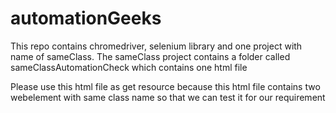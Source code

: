 # automationGeeks

This repo contains chromedriver, selenium library and one project with name of sameClass. The sameClass project contains a folder called sameClassAutomationCheck which contains one html file

Please use this html file as get resource because this html file contains two webelement with same class name so that we can test it for our requirement

